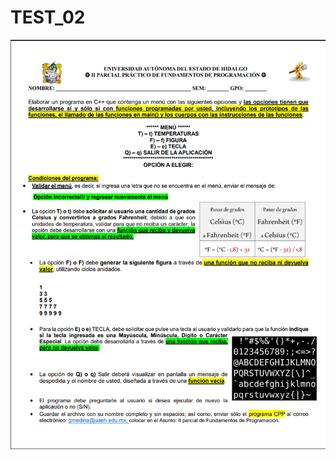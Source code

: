 # TEST_02
![test](https://github.com/San-43/TEST_02/blob/master/image_2022-10-05_14-08-41.png?raw=true)
